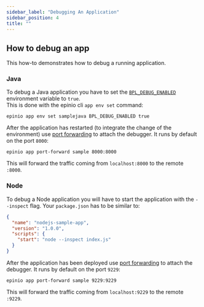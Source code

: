 ```yaml
---
sidebar_label: "Debugging An Application"
sidebar_position: 4
title: ""
---
```


## How to debug an app

This how-to demonstrates how to debug a running application.

### Java

To debug a Java application you have to set the [`BPL_DEBUG_ENABLED`](https://paketo.io/docs/howto/java/#enable-remote-debugging) environment variable to `true`.  
This is done with the epinio cli `app env set` command:

```
epinio app env set samplejava BPL_DEBUG_ENABLED true
```

After the application has restarted (to integrate the change of the environment) use [port forwarding](../other/port_forwarding.md) to attach the debugger. It runs by default on the port `8000`:

```
epinio app port-forward sample 8000:8000
```

This will forward the traffic coming from `localhost:8000` to the remote `:8000`.

### Node

To debug a Node application you will have to start the application with the `--inspect` flag. Your `package.json` has to be similar to:

```json
{
  "name": "nodejs-sample-app",
  "version": "1.0.0",
  "scripts": {
    "start": "node --inspect index.js"
  }
}
```

After the application has been deployed use [port forwarding](../other/port_forwarding.md) to attach the debugger. It runs by default on the port `9229`:

```
epinio app port-forward sample 9229:9229
```

This will forward the traffic coming from `localhost:9229` to the remote `:9229`.
